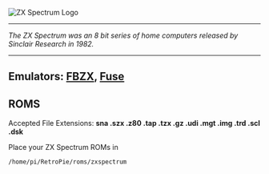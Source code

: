 ![ZX Spectrum Logo](http://vignette1.wikia.nocookie.net/vsrecommendedgames/images/a/a5/ZX_Spectrum_Logo.png/revision/latest/scale-to-width/640?cb=20150109101859)

***
_The ZX Spectrum was an 8 bit series of home computers released by Sinclair Research in 1982._

***

## Emulators: [FBZX](http://www.rastersoft.com/fbzx.html), [Fuse](http://fuse-emulator.sourceforge.net/)

## ROMS

Accepted File Extensions: **sna .szx .z80 .tap .tzx .gz .udi .mgt .img .trd .scl .dsk**

Place your ZX Spectrum ROMs in
```
/home/pi/RetroPie/roms/zxspectrum
```

